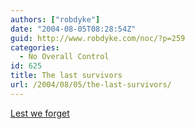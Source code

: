 ```yaml
---
authors: ["robdyke"]
date: "2004-08-05T08:28:54Z"
guid: http://www.robdyke.com/noc/?p=259
categories:
  - No Overall Control
id: 625
title: The last survivors
url: /2004/08/05/the-last-survivors/
---
```

[Lest we forget](http://news.independent.co.uk/uk/this_britain/story.jsp?story=548045)
